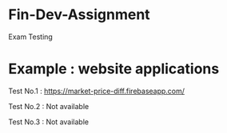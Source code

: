 # Fin-Dev-Assignment
Exam Testing

# Example : website applications

Test No.1 : https://market-price-diff.firebaseapp.com/

Test No.2 : Not available

Test No.3 : Not available
